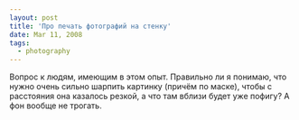 ```yaml
---
layout: post
title: 'Про печать фотографий на стенку'
date: Mar 11, 2008
tags:
  - photography
---
```


Вопрос к людям, имеющим в этом опыт. Правильно ли я понимаю, что нужно очень сильно шарпить картинку (причём по маске), чтобы с расстояния она казалось резкой, а что там вблизи будет уже пофигу? А фон вообще не трогать.
